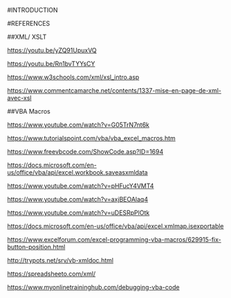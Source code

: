 #INTRODUCTION



#REFERENCES

##XML/ XSLT

https://youtu.be/yZQ91UpuxVQ

https://youtu.be/Rn1bvTYYsCY

https://www.w3schools.com/xml/xsl_intro.asp

https://www.commentcamarche.net/contents/1337-mise-en-page-de-xml-avec-xsl

##VBA Macros

https://www.youtube.com/watch?v=G05TrN7nt6k

https://www.tutorialspoint.com/vba/vba_excel_macros.htm

https://www.freevbcode.com/ShowCode.asp?ID=1694

https://docs.microsoft.com/en-us/office/vba/api/excel.workbook.saveasxmldata

https://www.youtube.com/watch?v=pHFucY4VMT4

https://www.youtube.com/watch?v=axjBEOAlaq4

https://www.youtube.com/watch?v=uDESRpPlOtk

https://docs.microsoft.com/en-us/office/vba/api/excel.xmlmap.isexportable

https://www.excelforum.com/excel-programming-vba-macros/629915-fix-button-position.html

http://trypots.net/srv/vb-xmldoc.html

https://spreadsheeto.com/xml/

https://www.myonlinetraininghub.com/debugging-vba-code





